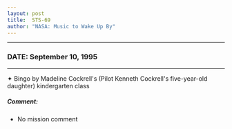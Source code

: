 ```yaml
---
layout: post
title:  STS-69
author: "NASA: Music to Wake Up By"
---
```


----
### DATE: September 10, 1995
----
✦ Bingo by Madeline Cockrell's (Pilot Kenneth Cockrell's five-year-old daughter) kindergarten class

##### Comment:
* No mission comment
